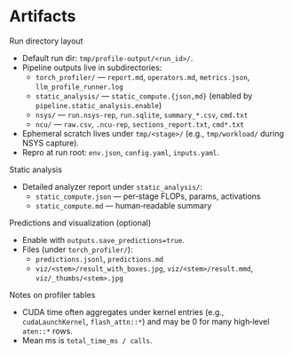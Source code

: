 # Artifacts

Run directory layout
- Default run dir: `tmp/profile-output/<run_id>/`.
- Pipeline outputs live in subdirectories:
  - `torch_profiler/` — `report.md`, `operators.md`, `metrics.json`, `llm_profile_runner.log`
  - `static_analysis/` — `static_compute.{json,md}` (enabled by `pipeline.static_analysis.enable`)
  - `nsys/` — `run.nsys-rep`, `run.sqlite`, `summary_*.csv`, `cmd.txt`
  - `ncu/` — `raw.csv`, `.ncu-rep`, `sections_report.txt`, `cmd*.txt`
- Ephemeral scratch lives under `tmp/<stage>/` (e.g., `tmp/workload/` during NSYS capture).
- Repro at run root: `env.json`, `config.yaml`, `inputs.yaml`.

Static analysis
- Detailed analyzer report under `static_analysis/`:
  - `static_compute.json` — per‑stage FLOPs, params, activations
  - `static_compute.md` — human‑readable summary

Predictions and visualization (optional)
- Enable with `outputs.save_predictions=true`.
- Files (under `torch_profiler/`):
  - `predictions.jsonl`, `predictions.md`
  - `viz/<stem>/result_with_boxes.jpg`, `viz/<stem>/result.mmd`, `viz/_thumbs/<stem>.jpg`

Notes on profiler tables
- CUDA time often aggregates under kernel entries (e.g., `cudaLaunchKernel`, `flash_attn::*`) and may be 0 for many high‑level `aten::*` rows.
- Mean ms is `total_time_ms / calls`.
